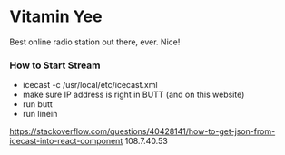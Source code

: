 # Vitamin Yee
Best online radio station out there, ever. Nice!


### How to Start Stream

- icecast -c /usr/local/etc/icecast.xml
- make sure IP address is right in BUTT (and on this website)
- run butt
- run linein

https://stackoverflow.com/questions/40428141/how-to-get-json-from-icecast-into-react-component
108.7.40.53